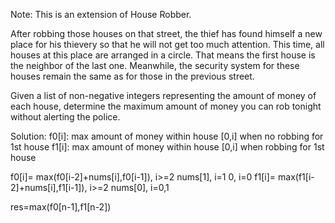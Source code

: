 Note: This is an extension of House Robber.

After robbing those houses on that street, the thief has found himself a new place for his thievery so that he will not get too much attention. This time, all houses at this place are arranged in a circle. That means the first house is the neighbor of the last one. Meanwhile, the security system for these houses remain the same as for those in the previous street.

Given a list of non-negative integers representing the amount of money of each house, determine the maximum amount of money you can rob tonight without alerting the police.

Solution:
f0[i]: max amount of money within house [0,i] when no robbing for 1st house
f1[i]: max amount of money within house [0,i] when robbing for 1st house

f0[i]=
max(f0[i-2]+nums[i],f0[i-1]), i>=2
nums[1], i=1
0, i=0
f1[i]=
max(f1[i-2]+nums[i],f1[i-1]), i>=2
nums[0], i=0,1

res=max(f0[n-1],f1[n-2])